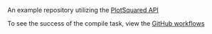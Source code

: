 An example repository utilizing the [PlotSquared API](https://github.com/IntellectualSites/PlotSquared-Documentation/wiki/API-Documentation)

To see the success of the compile task, view the [GitHub workflows](https://github.com/NotMyFault/PlotSquared-TestPlugin/actions/workflows/build.yml)
